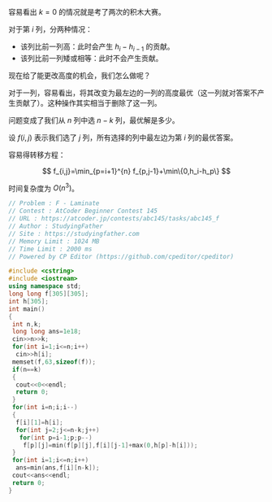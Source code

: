 容易看出 $k=0$ 的情况就是考了两次的积木大赛。

对于第 $i$ 列，分两种情况：

- 该列比前一列高：此时会产生 $h_i-h_{i-1}$ 的贡献。
- 该列比前一列矮或相等：此时不会产生贡献。

现在给了能更改高度的机会，我们怎么做呢？

对于一列，容易看出，将其改变为最左边的一列的高度最优（这一列就对答案不产生贡献了）。这种操作其实相当于删除了这一列。

问题变成了我们从 $n$ 列中选 $n-k$ 列，最优解是多少。

设 $f(i,j)$ 表示我们选了 $j$ 列，所有选择的列中最左边为第 $i$ 列的最优答案。

容易得转移方程：

$$
f_{i,j}=\min_{p=i+1}^{n} f_{p,j-1}+\min\{0,h_i-h_p\}
$$

时间复杂度为 $O(n^3)$。

```cpp
// Problem : F - Laminate
// Contest : AtCoder Beginner Contest 145
// URL : https://atcoder.jp/contests/abc145/tasks/abc145_f
// Author : StudyingFather
// Site : https://studyingfather.com
// Memory Limit : 1024 MB
// Time Limit : 2000 ms
// Powered by CP Editor (https://github.com/cpeditor/cpeditor)

#include <cstring>
#include <iostream>
using namespace std;
long long f[305][305];
int h[305];
int main()
{
 int n,k;
 long long ans=1e18;
 cin>>n>>k;
 for(int i=1;i<=n;i++)
  cin>>h[i];
 memset(f,63,sizeof(f));
 if(n==k)
 {
  cout<<0<<endl;
  return 0;
 }
 for(int i=n;i;i--)
 {
  f[i][1]=h[i];
  for(int j=2;j<=n-k;j++)
   for(int p=i-1;p;p--)
    f[p][j]=min(f[p][j],f[i][j-1]+max(0,h[p]-h[i]));
 }
 for(int i=1;i<=n;i++)
  ans=min(ans,f[i][n-k]);
 cout<<ans<<endl;
 return 0;
}
```